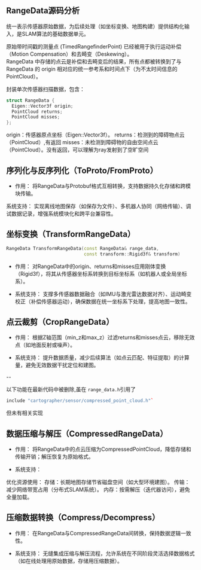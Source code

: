 ## RangeData源码分析

统一表示传感器原始数据，为后续处理（如坐标变换、地图构建）提供结构化输入，是SLAM算法的基础数据单元。

原始带时间戳的测量点 (TimedRangefinderPoint) 已经被用于执行运动补偿（Motion Compensation）和去畸变（Deskewing）。  
RangeData 中存储的点云是补偿和去畸变后的结果，所有点都被转换到了与 RangeData 的 origin 相对应的统一参考系和时间点下（为不太时间信息的PointCloud）。


封装单次传感器扫描数据，包含：

```c++
struct RangeData {
  Eigen::Vector3f origin;
  PointCloud returns;
  PointCloud misses;
};
```

origin：传感器原点坐标（Eigen::Vector3f）。
returns：检测到的障碍物点云（PointCloud）,有返回
misses：未检测到障碍物的自由空间点云（PointCloud）。没有返回，可以理解为ray发射到了空旷空间

## 序列化与反序列化（ToProto/FromProto）
- 作用：
将RangeData与Protobuf格式互相转换，支持数据持久化存储和跨模块传输。

系统支持：
实现离线地图保存（如保存为文件）、多机器人协同（网络传输）、调试数据记录，增强系统模块化和跨平台兼容性。

## 坐标变换（TransformRangeData）

```c++
RangeData TransformRangeData(const RangeData& range_data,
                             const transform::Rigid3f& transform)
```

- 作用：
对RangeData中的origin、returns和misses应用刚体变换（Rigid3f），将其从传感器坐标系转换到目标坐标系（如机器人或全局坐标系）。

- 系统支持：
支撑多传感器数据融合（如IMU与激光雷达数据对齐）、运动畸变校正（补偿传感器运动），确保数据在统一坐标系下处理，提高地图一致性。


## 点云裁剪（CropRangeData）
- 作用：
根据Z轴范围（min_z和max_z）过滤returns和misses点云，移除无效点（如地面反射或噪声）。

- 系统支持：
提升数据质量，减少后续算法（如点云匹配、特征提取）的计算量，避免无效数据干扰定位和建图。


--

以下功能在最新代码中被删除,虽在 `range_data.h`引用了
```c++
include "cartographer/sensor/compressed_point_cloud.h"`
```
但未有相关实现

## 数据压缩与解压（CompressedRangeData）

- 作用：
将RangeData中的点云压缩为CompressedPointCloud，降低存储和传输开销；解压恢复为原始格式。

- 系统支持：

优化资源使用：
存储：长期地图存储节省磁盘空间（如大型环境建图）。
传输：减少网络带宽占用（分布式SLAM系统）。
内存：按需解压（迭代器访问），避免全量加载。

##   压缩数据转换（Compress/Decompress）

- 作用：
在RangeData与CompressedRangeData间转换，保持数据逻辑一致性。

- 系统支持：
无缝集成压缩与解压流程，允许系统在不同阶段灵活选择数据格式（如在线处理用原始数据，存储用压缩数据）。